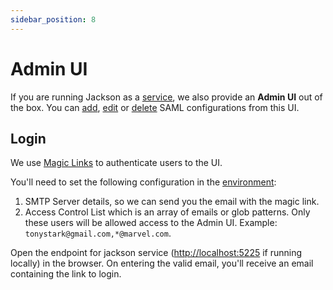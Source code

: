 ```yaml
---
sidebar_position: 8
---
```


# Admin UI

If you are running Jackson as a [service](./deploy.md#as-a-separate-service), we also provide an **Admin UI** out of the box. You can [add](./saml-flow.md#2-saml-config-api), [edit](./saml-flow.md#22-saml-update-config-api) or [delete](./saml-flow.md#22-saml-delete-config-api) SAML configurations from this UI.

## Login

We use [Magic Links](https://next-auth.js.org/providers/email) to authenticate users to the UI.

You'll need to set the following configuration in the [environment](./deploy/env-variables.md#admin-ui):

   1. SMTP Server details, so we can send you the email with the magic link.
   2. Access Control List which is an array of emails or glob patterns. Only these users will be allowed access to the Admin UI. Example: ```tonystark@gmail.com,*@marvel.com```.

Open the endpoint for jackson service ([http://localhost:5225](http://localhost:5225) if running locally) in the browser. On entering the valid email, you'll receive an email containing the link to login.
